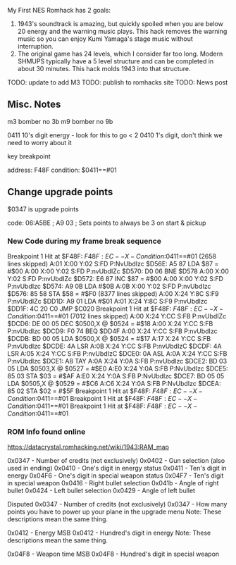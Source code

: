 
My First NES Romhack has 2 goals:

1. 1943's soundtrack is amazing, but quickly spoiled when you are below 20 energy and the warning music plays. This hack removes the warning music so you can enjoy Kumi Yamaga's stage music without interruption.
2. The original game has 24 levels, which I consider far too long. Modern SHMUPS typically have a 5 level structure and can be completed in about 30 minutes. This hack molds 1943 into that structure.

TODO: update to add M3
TODO: publish to romhacks site
TODO: News post

## Misc. Notes

m3 bomber no 3b
m9 bomber no 9b

0411 10's digit energy - look for this to go < 2
0410 1's digit, don't think we need to worry about it

key breakpoint

address: F48F
condition: $0411==#01

## Change upgrade points

$0347 is upgrade points

code:
06:A5BE ; A9 03 ; Sets points to always be 3 on start & pickup

### New Code during my frame break sequence

Breakpoint 1 Hit at $F48F: $F48F:EC--X- Condition:$0411==#01
(2658 lines skipped)
A:01 X:00 Y:02 S:FD P:NvUbdIzc   $D56E: A5 87     LDA $87 = #$00
A:00 X:00 Y:02 S:FD P:nvUbdIZc   $D570: D0 06     BNE $D578
A:00 X:00 Y:02 S:FD P:nvUbdIZc   $D572: E6 87     INC $87 = #$00
A:00 X:00 Y:02 S:FD P:nvUbdIzc   $D574: A9 0B     LDA #$0B
A:0B X:00 Y:02 S:FD P:nvUbdIzc   $D576: 85 58     STA $58 = #$F0
(8377 lines skipped)
A:00 X:24 Y:8C S:F9 P:nvUbdIZc       $DD1D: A9 01     LDA #$01
A:01 X:24 Y:8C S:F9 P:nvUbdIzc       $DD1F: 4C 20 C0  JMP $C020
Breakpoint 1 Hit at $F48F: $F48F:EC--X- Condition:$0411==#01
(7012 lines skipped)
A:00 X:24 Y:CC S:FB P:nvUbdIZc     $DCD6: DE 00 05  DEC $0500,X @ $0524 = #$18
A:00 X:24 Y:CC S:FB P:nvUbdIzc     $DCD9: F0 74     BEQ $DD4F
A:00 X:24 Y:CC S:FB P:nvUbdIzc     $DCDB: BD 00 05  LDA $0500,X @ $0524 = #$17
A:17 X:24 Y:CC S:FB P:nvUbdIzc     $DCDE: 4A        LSR
A:0B X:24 Y:CC S:FB P:nvUbdIzC     $DCDF: 4A        LSR
A:05 X:24 Y:CC S:FB P:nvUbdIzC     $DCE0: 0A        ASL
A:0A X:24 Y:CC S:FB P:nvUbdIzc     $DCE1: A8        TAY
A:0A X:24 Y:0A S:FB P:nvUbdIzc     $DCE2: BD 03 05  LDA $0503,X @ $0527 = #$E0
A:E0 X:24 Y:0A S:FB P:NvUbdIzc     $DCE5: 85 03     STA $03 = #$AF
A:E0 X:24 Y:0A S:FB P:NvUbdIzc     $DCE7: BD 05 05  LDA $0505,X @ $0529 = #$C6
A:C6 X:24 Y:0A S:FB P:NvUbdIzc     $DCEA: 85 02     STA $02 = #$5F
Breakpoint 1 Hit at $F48F: $F48F:EC--X- Condition:$0411==#01
Breakpoint 1 Hit at $F48F: $F48F:EC--X- Condition:$0411==#01
Breakpoint 1 Hit at $F48F: $F48F:EC--X- Condition:$0411==#01

### ROM Info found online

https://datacrystal.romhacking.net/wiki/1943:RAM_map

0x0347 - Number of credits (not exclusively)
0x0402 - Gun selection (also used in ending)
0x0410 - One's digit in energy status
0x0411 - Ten's digit in energy
0x04F6 - One's digit in special weapon status
0x04F7 - Ten's digit in special weapon
0x0416 - Right bullet selection
0x041b - Angle of right bullet
0x0424 - Left bullet selection
0x0429 - Angle of left bullet

Disputed
0x0347 - Number of credits (not exclusively)
0x0347 - How many points you have to power up your plane in the upgrade menu
Note: These descriptions mean the same thing.

0x0412 - Energy MSB
0x0412 - Hundred's digit in energy
Note: These descriptions mean the same thing.

0x04F8 - Weapon time MSB
0x04F8 - Hundred's digit in special weapon